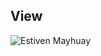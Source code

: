 ## **View**

![Estiven Mayhuay]('https://estivenmayhuay.github.io/single-price-grid/images/view.png')
